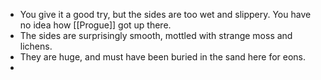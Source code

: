 - You give it a good try, but the sides are too wet and slippery. You have no idea how [[Progue]] got up there.
- The sides are surprisingly smooth, mottled with strange moss and lichens.
- They are huge, and must have been buried in the sand here for eons.
-